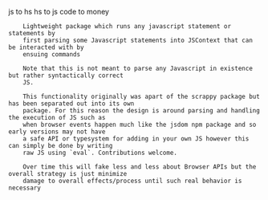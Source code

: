 js to hs 
hs to js 
code to money

        Lightweight package which runs any javascript statement or statements by
        first parsing some Javascript statements into JSContext that can be interacted with by
        ensuing commands

        Note that this is not meant to parse any Javascript in existence but rather syntactically correct
        JS.

        This functionality originally was apart of the scrappy package but has been separated out into its own
        package. For this reason the design is around parsing and handling the execution of JS such as
        when browser events happen much like the jsdom npm package and so early versions may not have
        a safe API or typesystem for adding in your own JS however this can simply be done by writing
        raw JS using `eval`. Contributions welcome. 
		
		Over time this will fake less and less about Browser APIs but the overall strategy is just minimize
		damage to overall effects/process until such real behavior is necessary
